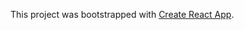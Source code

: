 This project was bootstrapped with [Create React App](https://github.com/facebook/create-react-app).










